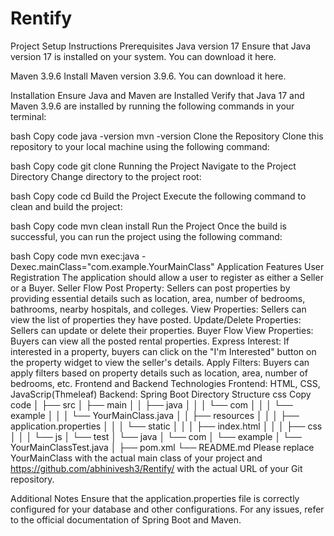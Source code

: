 # Rentify
Project Setup Instructions
Prerequisites
Java version 17
Ensure that Java version 17 is installed on your system. You can download it here.

Maven 3.9.6
Install Maven version 3.9.6. You can download it here.

Installation
Ensure Java and Maven are Installed
Verify that Java 17 and Maven 3.9.6 are installed by running the following commands in your terminal:

bash
Copy code
java -version
mvn -version
Clone the Repository
Clone this repository to your local machine using the following command:

bash
Copy code
git clone <repository-url>
Running the Project
Navigate to the Project Directory
Change directory to the project root:

bash
Copy code
cd <project-directory>
Build the Project
Execute the following command to clean and build the project:

bash
Copy code
mvn clean install
Run the Project
Once the build is successful, you can run the project using the following command:

bash
Copy code
mvn exec:java -Dexec.mainClass="com.example.YourMainClass"
Application Features
User Registration
The application should allow a user to register as either a Seller or a Buyer.
Seller Flow
Post Property: Sellers can post properties by providing essential details such as location, area, number of bedrooms, bathrooms, nearby hospitals, and colleges.
View Properties: Sellers can view the list of properties they have posted.
Update/Delete Properties: Sellers can update or delete their properties.
Buyer Flow
View Properties: Buyers can view all the posted rental properties.
Express Interest: If interested in a property, buyers can click on the "I'm Interested" button on the property widget to view the seller's details.
Apply Filters: Buyers can apply filters based on property details such as location, area, number of bedrooms, etc.
Frontend and Backend Technologies
Frontend: HTML, CSS, JavaScrip(Thmeleaf)
Backend: Spring Boot
Directory Structure
css
Copy code
<project-root>
│
├── src
│   ├── main
│   │   ├── java
│   │   │   └── com
│   │   │       └── example
│   │   │           └── YourMainClass.java
│   │   ├── resources
│   │   │   ├── application.properties
│   │   │   └── static
│   │   │       ├── index.html
│   │   │       ├── css
│   │   │       └── js
│   └── test
│       └── java
│           └── com
│               └── example
│                   └── YourMainClassTest.java
│
├── pom.xml
└── README.md
Please replace YourMainClass with the actual main class of your project and https://github.com/abhinivesh3/Rentify/ with the actual URL of your Git repository.

Additional Notes
Ensure that the application.properties file is correctly configured for your database and other configurations.
For any issues, refer to the official documentation of Spring Boot and Maven.
